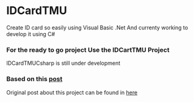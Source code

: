 # IDCardTMU

Create ID card so easily using Visual Basic .Net
And currenty working to develop it using C#

### For the ready to go project Use the IDCartTMU Project

IDCardTMUCsharp is still under development

### Based on this <a href="https://www.facebook.com/groups/RPL.SI/permalink/1653549491332830/"> post </a>

Original post about this project can be found in <a href="https://www.facebook.com/groups/RPL.SI/permalink/1653549491332830/"> here </a>

